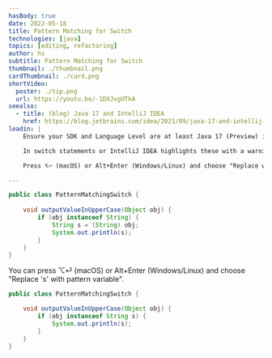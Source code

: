 ```yaml
---
hasBody: true
date: 2022-05-18
title: Pattern Matching for Switch
technologies: [java]
topics: [editing, refactoring]
author: hs
subtitle: Pattern Matching for Switch
thumbnail: ./thumbnail.png
cardThumbnail: ./card.png
shortVideo:
  poster: ./tip.png
  url: https://youtu.be/-1DXJvgUTkA
seealso:
  - title: (blog) Java 17 and IntelliJ IDEA
    href: https://blog.jetbrains.com/idea/2021/09/java-17-and-intellij-idea/
leadin: |
    Ensure your SDK and Language Level are at least Java 17 (Preview) in your Project Structure with **⌘;** (macOS), or **Ctrl+Alt+Shift+S** (Windows/Linux). IntelliJ IDEA will tell you that support for this feature might be discontinued in future releases - this is because it's a preview feature and is subject to change.

    In switch statements or IntelliJ IDEA highlights these with a warning and suggests replacing this with pattern matching for instanceof.

    Press ⌥⏎ (macOS) or Alt+Enter (Windows/Linux) and choose "Replace with pattern variable".

---
```


```java
public class PatternMatchingSwitch {
	
	void outputValueInUpperCase(Object obj) {
		if (obj instanceof String) {
			String s = (String) obj;
			System.out.println(s);
		}
	}
}
```

You can press ⌥⏎ (macOS) or Alt+Enter (Windows/Linux) and choose "Replace 's' with pattern variable".

```java
public class PatternMatchingSwitch {

    void outputValueInUpperCase(Object obj) {
        if (obj instanceof String s) {
            System.out.println(s);
        }
    }
}
```